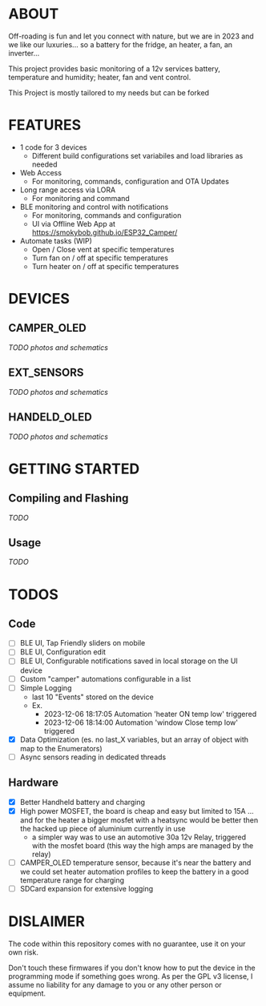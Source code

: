 # ABOUT
Off-roading is fun and let you connect with nature, but we are in 2023 and we like our luxuries... so a battery for the fridge, an heater, a fan, an inverter...

This project provides basic monitoring of a 12v services battery, temperature and humidity; heater, fan and vent control.

This Project is mostly tailored to my needs but can be forked

# FEATURES
- 1 code for 3 devices
  - Different build configurations set variabiles and load libraries as needed
- Web Access
  - For monitoring, commands, configuration and OTA Updates
- Long range access via LORA
  - For monitoring and command
- BLE monitoring and control with notifications
  - For monitoring, commands and configuration
  - UI via Offline Web App at https://smokybob.github.io/ESP32_Camper/
- Automate tasks (WIP)
  - Open / Close vent at specific temperatures
  - Turn fan on / off at specific temperatures
  - Turn heater on / off at specific temperatures

# DEVICES
## CAMPER_OLED
*TODO photos and schematics* 
## EXT_SENSORS
*TODO photos and schematics* 
## HANDELD_OLED
*TODO photos and schematics* 

# GETTING STARTED
## Compiling and Flashing
*TODO*
## Usage
*TODO*

# TODOS
## Code
- [ ] BLE UI, Tap Friendly sliders on mobile
- [ ] BLE UI, Configuration edit
- [ ] BLE UI, Configurable notifications saved in local storage on the UI device
- [ ] Custom "camper" automations configurable in a list
- [ ] Simple Logging 
  - last 10 "Events" stored on the device
  - Ex. 
    - 2023-12-06 18:17:05 Automation 'heater ON temp low' triggered
    - 2023-12-06 18:14:00 Automation 'window Close temp low' triggered
- [x] Data Optimization (es. no last_X variables, but an array of object with map to the Enumerators)
- [ ] Async sensors reading in dedicated threads

## Hardware
- [x] Better Handheld battery and charging
- [x] High power MOSFET, the board is cheap and easy but limited to 15A ... and for the heater a bigger mosfet with a heatsync would be better then the hacked up piece of aluminium currently in use
  - a simpler way was to use an automotive 30a 12v Relay, triggered with the mosfet board (this way the high amps are managed by the relay)
- [ ] CAMPER_OLED temperature sensor, because it's near the battery and we could set heater automation profiles to keep the battery in a good temperature range for charging
- [ ] SDCard expansion for extensive logging

# DISLAIMER
The code within this repository comes with no guarantee, use it on your own risk.

Don't touch these firmwares if you don't know how to put the device in the programming mode if something goes wrong. As per the GPL v3 license, I assume no liability for any damage to you or any other person or equipment.